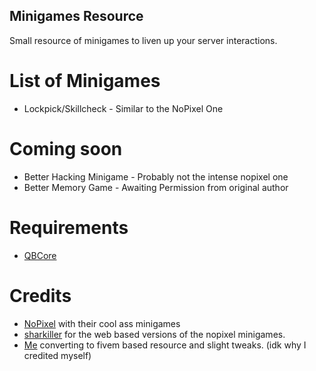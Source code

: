 ## Minigames Resource
Small resource of minigames to liven up your server interactions.


# List of Minigames
* Lockpick/Skillcheck - Similar to the NoPixel One

# Coming soon
* Better Hacking Minigame - Probably not the intense nopixel one
* Better Memory Game - Awaiting Permission from original author

# Requirements
* [QBCore](https://github.com/qbcore-framework)

# Credits
* [NoPixel](https://www.nopixel.net/) with their cool ass minigames
* [sharkiller](https://github.com/sharkiller) for the web based versions of the nopixel minigames.
* [Me](https://github.com/IdrisDose) converting to fivem based resource and slight tweaks. (idk why I credited myself)